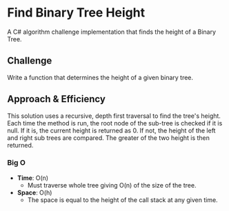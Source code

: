 # Find Binary Tree Height
A C# algorithm challenge implementation that finds the height of a Binary Tree.

## Challenge
Write a function that determines the height of a given binary tree.

## Approach & Efficiency
This solution uses a recursive, depth first traversal to find the tree's height. 
Each time the method is run, the root node of the sub-tree is checked if it is null. If it is, the current height is returned as 0.
If not, the height of the left and right sub trees are compared. The greater of the two height is then returned.

### Big O
- **Time**: O(n)
  - Must traverse whole tree giving O(n) of the size of the tree.
- **Space**: O(h)
  - The space is equal to the height of the call stack at any given time.
